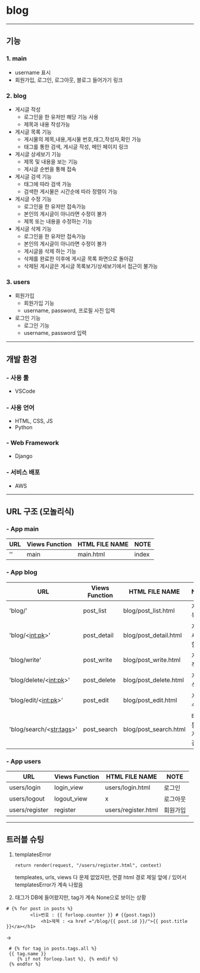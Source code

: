 # blog
---
## 기능
### 1. main
   - username 표시
   - 회원가입, 로그인, 로그아웃, 블로그 들어가기 링크
### 2. blog
   - 게시글 작성
     - 로그인을 한 유저만 해당 기능 사용
     - 제목과 내용 작성가능
   - 게시글 목록 기능
     - 게시물의 제목,내용,게시물 번호,태그,작성자,확인 가능
     - 태그를 통한 검색, 게시글 작성, 메인 페이지 링크
   - 게시글 상세보기 기능
     - 제목 및 내용을 보는 기능
     - 게시글 순번을 통해 접속
   - 게시글 검색 기능
     - 태그에 따라 검색 가능
     - 검색한 게시물은 시간순에 따라 정렬이 가능
   - 게시글 수정 기능
     - 로그인을 한 유저만 접속가능
     - 본인의 게시글이 아니라면 수정이 불가
     - 제목 또는 내용을 수정하는 기능
   - 게시글 삭제 기능
     - 로그인을 한 유저만 접속가능
     - 본인의 게시글이 아니라면 수정이 불가
     - 게시글을 삭제 하는 기능
     - 삭제를 완료한 이후에 게시글 목록 화면으로 돌아감
     - 삭제된 게시글은 게시글 목록보기/상세보기에서 접근이 불가능
### 3. users
   - 회원가입
     - 회원가입 기능
     - username, password, 프로필 사진 입력
   - 로그인 기능
     - 로그인 기능
     - username, password 입력
---
## 개발 환경
### - 사용 툴
  - VSCode
### - 사용 언어
  - HTML, CSS, JS
  - Python
### - Web Framework
  - Django
### - 서비스 배포
  - AWS
---
## URL 구조 (모놀리식)
### - App main

|URL|Views Function|HTML FILE NAME|NOTE|
|------|---|---|---|
|''|main|main.html|index|

### - App blog

|URL|Views Function|HTML FILE NAME|NOTE|
|------|---|---|---|
|'blog/'|post_list|blog/post_list.html|게시글 목록|
|'blog/<<int:pk>>'|post_detail|blog/post_detail.html|게시글 세부사항|
|'blog/write'|post_write|blog/post_write.html|게시글 작성|
|'blog/delete/<<int:pk>>'|post_delete|blog/post_delete.html|게시글 삭제|
|'blog/edit/<<int:pk>>'|post_edit|blog/post_edit.html|게시글 수정|
|'blog/search/<<str:tags>>'|post_search|blog/post_search.html|태그를 통한 게시글 검색|

### - App users

|URL|Views Function|HTML FILE NAME|NOTE|
|------|---|---|---|
|users/login|login_view|users/login.html|로그인|
|users/logout|logout_view|x|로그아웃|
|users/register|register|users/register.html|회원가입|

---
## 트러블 슈팅

1. templatesError
   ```
   return render(request, "/users/register.html", context)
   ```
   templeates, urls, views 다 문제 없었지만, 연결 html 경로 제일 앞에 / 있어서 templatesError가 계속 나왔음
   
2.  태그가 DB에 들어왔지만, tag가 계속 None으로 보이는 상황
   ```
   # {% for post in posts %} 
            <li>번호 : {{ forloop.counter }} # {{post.tags}}
                <h1>제목 : <a href ="/blog/{{ post.id }}/">{{ post.title }}</a></h1>      
   ```
   ->
   ```
    # {% for tag in posts.tags.all %} 
    {{ tag.name }}
       {% if not forloop.last %}, {% endif %}
    {% endfor %}
   ```

